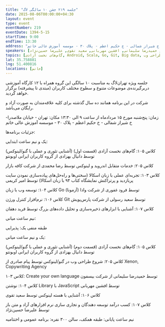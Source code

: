 ```yaml
---
title: "جلسه ۲۱۹ جشن ۱۰ سالگی لاگ"
date: 2015-08-06T00:00:00+04:30
layout: event
type: event
eventNumber: 219
eventDate: 1394-5-15
startTime: 9:00
endTime: 13:30
address: "تهران - خیابان ملاصدرا- خ شیراز شمالی - خ حکیم اعظم - پلاک ۳۰ - موسسه آموزش عالی خاتم"
speakers: [دانیال بهزادی, رضا محمدی, امیر کریمی, فرود غفوری, سعید رسولی, فرید دهقان, پیام صادری, حمیدرضا سلیمانی, افشین مهربانی, سعید تقوی, علیرضا حسین‌نژاد]
topics: [گام‌های نخست آزادی, Android, Scala, Go, Git, Big data, طراحی وب, Create Your Own Language, js, Kernel, کسب درآمد]
lat: 35.758881
lng: 51.400816
locations: [خاتم]
---
```

جلسه ویژه تهران‌لاگ به مناسبت ۱۰ سالگی این گروه همراه با ۱۲ کارگاه آموزشی دربرگیرنده‌ی موضوعات متنوع و سطوح مختلف کاربران (مبتدی تا پیشرفته) برگزار خواهد گردید.

شرکت در این برنامه همانند ده سال گذشته برای کلیه علاقه‌مندان به صورت آزاد و رایگان می‌باشد.

زمان: پنج‌شنبه مورخ ۱۵ مردادماه از ساعت ۹ الی ۱۳:۳۰
مکان: تهران - خیابان ملاصدرا- خ شیراز شمالی - خ حکیم اعظم - پلاک ۳۰ - موسسه آموزش عالی خاتم

جزئیات برنامه‌ها:

یک و نیم ساعت ابتدایی:

کلاس ۱۰۵: گام‌های نخست آزادی (قسمت اول) (آشنایی تئوری و عملی با گنو/لینوکس) توسط دانیال بهزادی از گروه کاربران ایرانی اوبونتو

کلاس ۲۰۵: خدمات متقابل اندروید و لینوکس توسط رضا محمدی از شرکت کافه بازار

کلاس ۱۰۳: تجربه‌ای عملی با زبان اسکالا (سختی‌ها و راه‌حل‌های پیاده‌سازی نمودن سایت پربازدید و پرتراکنش نمایشگاه کتاب ۹۴ با زبان اسکالا) توسط امیر کریمی

کلاس ۱۰۴: توسعه وب با زبان Go توسط فرود غفوری از شرکت وادا (آزمونا)

کلاس ۱۰۶: نرم‌افزار کنترل ورژن Git توسط سعید رسولی از شرکت پارس‌پویش

کلاس ۱۰۷: آشنایی با ابزارهای ذخیره‌سازی و تحلیل داده‌های بزرگ توسط فرید دهقان

نیم ساعت میانی:

طبقه منفی یک: پذیرایی

یک و نیم ساعت میانی:

کلاس ۱۰۵: گام‌های نخست آزادی (قسمت دوم) (آشنایی تئوری و عملی با گنو/لینوکس) توسط دانیال بهزادی از گروه کاربران ایرانی اوبونتو

کلاس ۲۰۵: شروع طراحی وب در گنو/لینوکس توسط پیام صادری از Xenon, Copywriting Agency

کلاس ۱۰۳: Create your own language توسط حمیدرضا سلیمانی از شرکت بیسفون

کلاس ۱۰۴: نوشتن Library با JavaScript توسط افشین مهربانی

کلاس ۱۰۶: آشنایی با هسته لینوکس توسط سعید تقوی

کلاس ۱۰۷: کسب درآمد توسعه دهندگان و تجاری سازی نرم افزارهای آزاد و متن باز توسط علیرضا حسین‌نژاد

نیم ساعت پایانی:
طبقه همکف، سالن ۳۰۰ نفره: برنامه عمومی و اختتامیه